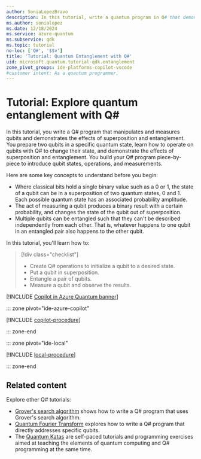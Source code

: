 ```yaml
---
author: SoniaLopezBravo
description: In this tutorial, write a quantum program in Q# that demonstrates the superposition and entanglement of qubits.
ms.author: sonialopez
ms.date: 12/18/2024
ms.service: azure-quantum
ms.subservice: qdk
ms.topic: tutorial
no-loc: ['Q#', '$$v']
title: 'Tutorial: Quantum Entanglement with Q#'
uid: microsoft.quantum.tutorial-qdk.entanglement
zone_pivot_groups: ide-platforms-copilot-vscode
#customer intent: As a quantum programmer, 
---
```


# Tutorial: Explore quantum entanglement with Q\#

In this tutorial, you write a Q# program that manipulates and measures qubits and demonstrates the effects of superposition and entanglement. You prepare two qubits in a specific quantum state, learn how to operate on qubits with Q# to change their state, and demonstrate the effects
of superposition and entanglement. You build your Q# program piece-by-piece to introduce qubit states, operations, and measurements.

Here are some key concepts to understand before you begin:

* Where classical bits hold a single binary value such as a 0 or 1, the state of a qubit can be in a superposition of two quantum states, 0 and 1. Each possible quantum state has an associated probability amplitude.
* The act of measuring a qubit produces a binary result with a certain probability, and changes the state of the qubit out of superposition. 
* Multiple qubits can be entangled such that they can't be described independently from each other. That is, whatever happens to one qubit in an entangled pair also happens to the other qubit.

In this tutorial, you'll learn how to:

> [!div class="checklist"]
> * Create Q# operations to initialize a qubit to a desired state.
> * Put a qubit in superposition.
> * Entangle a pair of qubits.
> * Measure a qubit and observe the results.


[!INCLUDE [Copilot in Azure Quantum banner](includes/copilot-banner.md)]


::: zone pivot="ide-azure-copilot"

[!INCLUDE [copilot-procedure](includes/tutorial-entanglement-copilot-include.md)]

::: zone-end

::: zone pivot="ide-local"

[!INCLUDE [local-procedure](includes/tutorial-entanglement-local-include.md)]

::: zone-end

## Related content

Explore other Q# tutorials:

* [Grover's search algorithm](xref:microsoft.quantum.tutorial-qdk.grovers) shows how to write a Q# program that uses Grover's search algorithm.
* [Quantum Fourier Transform](xref:microsoft.quantum.tutorial-qdk.circuit) explores how to write a Q# program that directly addresses specific qubits.
* The [Quantum Katas](https://quantum.microsoft.com/tools/quantum-katas) are self-paced tutorials and programming exercises aimed at teaching the elements of quantum computing and Q# programming at the same time.
